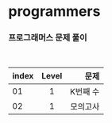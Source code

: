 # programmers

### 프로그래머스 문제 풀이

<br>

| index | Level |     문제 |
| ----- | :---: | -------: |
| 01    |   1   | K번째 수 |
| 02    |   1   | 모의고사 |
